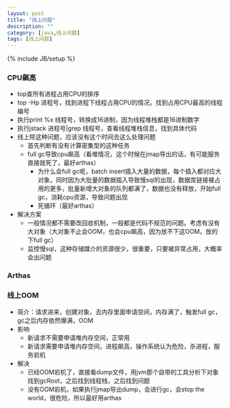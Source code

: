 ```yaml
---
layout: post
title: "线上问题"
description: ""
category: [java,线上问题]
tags: [线上问题]
---
```

{% include JB/setup %}

### CPU飙高
* top查所有进程占用CPU的排序
* top -Hp 进程号，找到进程下线程占用CPU的情况，找到占用CPU最高的线程编号
* 执行print %x 线程号，转换成16进制，因为线程堆栈都是16进制数字
* 执行jstack 进程号|grep 线程号，查看线程堆栈信息，找到具体代码
* 线上除这种问题，应该没有这个时间去这么处理问题
  * 首先判断有没有计算密集型的这种任务
  * full gc导致cpu飙高（看堆情况，这个时候在jmap导出的话，有可能服务直接就死了，最好arthas）
    * 为什么会full gc呢，batch insert插入大量的数据，每个插入都对应大对象，同时因为大批量的数据插入导致慢sql的出现，数据库链接被占用的更多，批量新增大对象的队列都满了，数据也没有释放，开始full gc，消耗cpu资源，导致问题出现
    * 死循环（最好arthas）
* 解决方案
  * 一般情况都不需要改回收机制，一般都是代码不规范的问题。考虑有没有大对象（大对象不止会OOM，也会cpu飙高，因为放不下这OOM，放的下full gc）
  * 监控慢sql，这种存储媒介的资源很少，很重要，只要被异常占用，大概率会出问题

### Arthas

### 线上OOM
* 简介：请求进来，创建对象，去内存里面申请空间，内存满了，触发full gc，gc之后内存依然爆满，OOM
* 影响
  * 新请求不需要申请堆内存空间，正常用
  * 新请求需要申请堆内存空间，进程飙高，操作系统认为危险，杀进程，服务宕机
* 解决
  * 已经OOM宕机了，直接看dump文件，用jvm那个自带的工具分析下对象找到gcRoot，之后找到线程栈，之后找到问题
  * 没有OOM宕机，如果执行jmap导出dump，会进行gc，会stop the world，很危险，所以最好用arthas